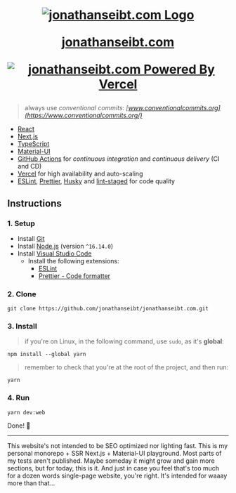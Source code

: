 <h1>
  <p align="center">
    <a href="https://jonathanseibt.com/" target="_blank">
      <img src="https://user-images.githubusercontent.com/56838120/113348969-b5452e80-930d-11eb-98dc-0b9fdece8bb8.png" alt="jonathanseibt.com Logo" />
    </a>
  </p>

  <p align="center">
    <a href="https://jonathanseibt.com/" target="_blank">
      jonathanseibt.com
    </a>
  </p>

  <p align="center">
    <a href="https://vercel.com/jonathanseibt/jonathanseibt-com" target="_blank">
      <img src="https://img.shields.io/static/v1?label=powered%20by&message=vercel&color=black&labelColor=black&logoColor=white&style=for-the-badge&logo=vercel&link=https://vercel.com/jonathanseibt/jonathanseibt-com" alt="jonathanseibt.com Powered By Vercel" />
    </a>
  </p>
</h1>

> always use _conventional commits_: _[www.conventionalcommits.org](https://www.conventionalcommits.org/)_

- [React](https://reactjs.org/)
- [Next.js](https://nextjs.org/)
- [TypeScript](https://www.typescriptlang.org/)
- [Material-UI](https://material-ui.com/)
- [GitHub Actions](https://github.com/features/actions/) for _continuous integration_ and _continuous delivery_ (CI and CD)
- [Vercel](https://vercel.com/) for high availability and auto-scaling
- [ESLint](https://eslint.org/), [Prettier](https://prettier.io/), [Husky](https://typicode.github.io/husky/) and [lint-staged](https://github.com/okonet/lint-staged/) for code quality

## Instructions

### 1. Setup

- Install [Git](https://git-scm.com/)
- Install [Node.js](https://nodejs.org/) (version `^16.14.0`)
- Install [Visual Studio Code](https://code.visualstudio.com/)
  - Install the following extensions:
    - [ESLint](https://marketplace.visualstudio.com/items?itemName=dbaeumer.vscode-eslint)
    - [Prettier - Code formatter](https://marketplace.visualstudio.com/items?itemName=esbenp.prettier-vscode/)

### 2. Clone

`git clone https://github.com/jonathanseibt/jonathanseibt.com.git`

### 3. Install

> if you're on Linux, in the following command, use `sudo`, as it's **global**:

`npm install --global yarn`

> remember to check that you're at the root of the project, and then run:

`yarn`

### 4. Run

`yarn dev:web`

Done! 👏

<hr />

This website's not intended to be SEO optimized nor lighting fast. This is my personal monorepo + SSR Next.js + Material-UI playground. Most parts of my tests aren't published. Maybe someday it might
grow and gain more sections, but for today, this is it. And just in case you feel that's too much for a dozen words single-page website, you're right. It's intended for waaay more than that...
